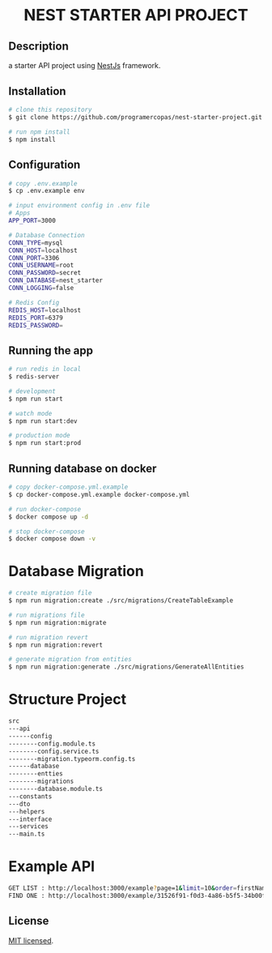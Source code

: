 <p align="center" style="font-size: 31px; font-weight:bold;">NEST STARTER API PROJECT</p>
  
## Description

a starter API project using [NestJs](https://github.com/nestjs/nest) framework.

## Installation

```bash
# clone this repository
$ git clone https://github.com/programercopas/nest-starter-project.git

# run npm install
$ npm install
```

## Configuration
```bash
# copy .env.example
$ cp .env.example env

# input environment config in .env file
# Apps
APP_PORT=3000

# Database Connection
CONN_TYPE=mysql
CONN_HOST=localhost
CONN_PORT=3306
CONN_USERNAME=root
CONN_PASSWORD=secret
CONN_DATABASE=nest_starter
CONN_LOGGING=false

# Redis Config
REDIS_HOST=localhost
REDIS_PORT=6379
REDIS_PASSWORD=
```

## Running the app

```bash
# run redis in local
$ redis-server

# development
$ npm run start

# watch mode
$ npm run start:dev

# production mode
$ npm run start:prod
```

## Running database on docker
```bash
# copy docker-compose.yml.example
$ cp docker-compose.yml.example docker-compose.yml

# run docker-compose
$ docker compose up -d  

# stop docker-compose
$ docker compose down -v 
```

# Database Migration
```bash
# create migration file
$ npm run migration:create ./src/migrations/CreateTableExample

# run migrations file
$ npm run migration:migrate

# run migration revert
$ npm run migration:revert

# generate migration from entities
$ npm run migration:generate ./src/migrations/GenerateAllEntities
```
# Structure Project
```bash
src
---api
------config
--------config.module.ts
--------config.service.ts
--------migration.typeorm.config.ts
------database
--------entties
--------migrations
--------database.module.ts
---constants
---dto
---helpers
---interface
---services
---main.ts
```

# Example API
```bash
GET LIST : http://localhost:3000/example?page=1&limit=10&order=firstName:ASC&email=
FIND ONE : http://localhost:3000/example/31526f91-f0d3-4a86-b5f5-34b00f7d0ecb
```

## License

[MIT licensed](LICENSE).
